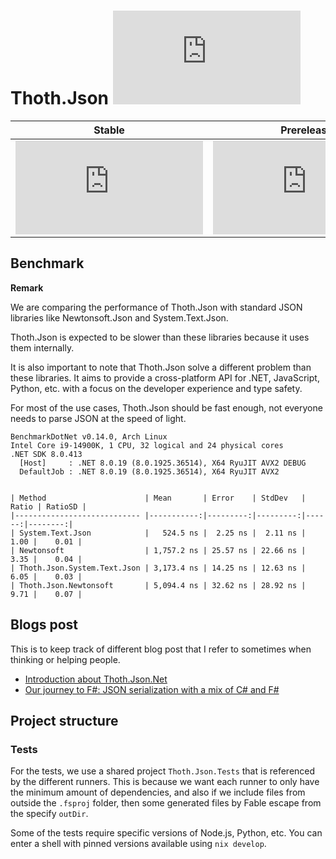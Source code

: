 # Thoth.Json [![Build Status](https://dev.azure.com/thoth-org/Thoth.Json/_apis/build/status/thoth-org.Thoth.Json?branchName=master)](https://dev.azure.com/thoth-org/Thoth.Json/_build/latest?definitionId=1&branchName=master)

| Stable | Prerelease
--- | ---
[![NuGet Badge](https://buildstats.info/nuget/Thoth.Json)](https://www.nuget.org/packages/Thoth.Json/) | [![NuGet Badge](https://buildstats.info/nuget/Thoth.Json?includePreReleases=true)](https://www.nuget.org/packages/Thoth.Json/)

## Benchmark

**Remark**

We are comparing the performance of Thoth.Json with standard JSON libraries like Newtonsoft.Json and System.Text.Json.

Thoth.Json is expected to be slower than these libraries because it uses them internally.

It is also important to note that Thoth.Json solve a different problem than these libraries. It aims to provide a cross-platform API for .NET, JavaScript, Python, etc. with a focus on the developer experience and type safety.

For most of the use cases, Thoth.Json should be fast enough, not everyone needs to parse JSON at the speed of light.

```text
BenchmarkDotNet v0.14.0, Arch Linux
Intel Core i9-14900K, 1 CPU, 32 logical and 24 physical cores
.NET SDK 8.0.413
  [Host]     : .NET 8.0.19 (8.0.1925.36514), X64 RyuJIT AVX2 DEBUG
  DefaultJob : .NET 8.0.19 (8.0.1925.36514), X64 RyuJIT AVX2


| Method                      | Mean       | Error    | StdDev   | Ratio | RatioSD |
|---------------------------- |-----------:|---------:|---------:|------:|--------:|
| System.Text.Json            |   524.5 ns |  2.25 ns |  2.11 ns |  1.00 |    0.01 |
| Newtonsoft                  | 1,757.2 ns | 25.57 ns | 22.66 ns |  3.35 |    0.04 |
| Thoth.Json.System.Text.Json | 3,173.4 ns | 14.25 ns | 12.63 ns |  6.05 |    0.03 |
| Thoth.Json.Newtonsoft       | 5,094.4 ns | 32.62 ns | 28.92 ns |  9.71 |    0.07 |
```

## Blogs post

This is to keep track of different blog post that I refer to sometimes when thinking or helping people.

- [Introduction about Thoth.Json.Net](https://jordanmarr.github.io/fsharp/thoth-json-net-intro/)
- [Our journey to F#: JSON serialization with a mix of C# and F#](https://www.planetgeek.ch/2021/04/19/our-journey-to-f-json-serialization-with-a-mix-of-c-and-f/)

## Project structure

### Tests

For the tests, we use a shared project `Thoth.Json.Tests` that is referenced by the different runners. This is because we want each runner to only have the minimum amount of dependencies, and also if we include files from outside the `.fsproj` folder, then some generated files by Fable escape from the specify `outDir`.

Some of the tests require specific versions of Node.js, Python, etc. You can enter a shell with pinned versions available using `nix develop`.
